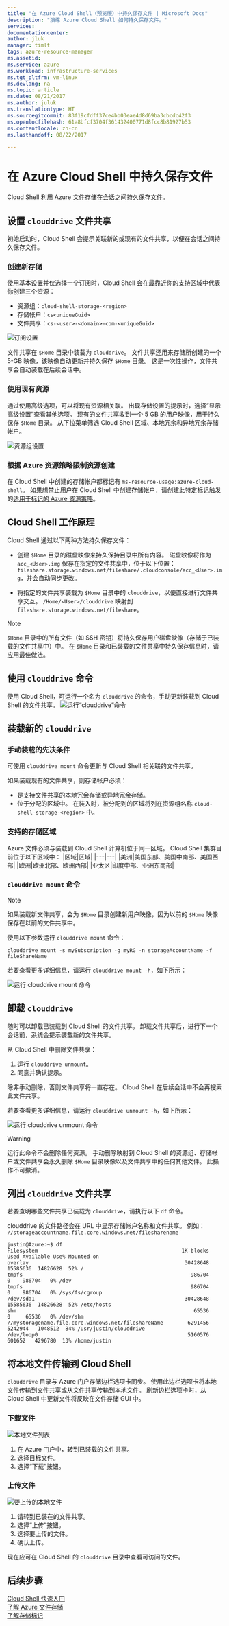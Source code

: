 ```yaml
---
title: "在 Azure Cloud Shell（预览版）中持久保存文件 | Microsoft Docs"
description: "演练 Azure Cloud Shell 如何持久保存文件。"
services: 
documentationcenter: 
author: jluk
manager: timlt
tags: azure-resource-manager
ms.assetid: 
ms.service: azure
ms.workload: infrastructure-services
ms.tgt_pltfrm: vm-linux
ms.devlang: na
ms.topic: article
ms.date: 08/21/2017
ms.author: juluk
ms.translationtype: HT
ms.sourcegitcommit: 83f19cfdff37ce4bb03eae4d8d69ba3cbcdc42f3
ms.openlocfilehash: 61a8bfcf3704f361432400771d8fcc8b81927b53
ms.contentlocale: zh-cn
ms.lasthandoff: 08/22/2017

---
```


# <a name="persist-files-in-azure-cloud-shell"></a>在 Azure Cloud Shell 中持久保存文件
Cloud Shell 利用 Azure 文件存储在会话之间持久保存文件。

## <a name="set-up-a-clouddrive-file-share"></a>设置 `clouddrive` 文件共享
初始启动时，Cloud Shell 会提示关联新的或现有的文件共享，以便在会话之间持久保存文件。

### <a name="create-new-storage"></a>创建新存储

使用基本设置并仅选择一个订阅时，Cloud Shell 会在最靠近你的支持区域中代表你创建三个资源：
* 资源组：`cloud-shell-storage-<region>`
* 存储帐户：`cs<uniqueGuid>`
* 文件共享：`cs-<user>-<domain>-com-<uniqueGuid>`

![订阅设置](media/basic-storage.png)

文件共享在 `$Home` 目录中装载为 `clouddrive`。 文件共享还用来存储所创建的一个 5-GB 映像，该映像自动更新并持久保存 `$Home` 目录。 这是一次性操作，文件共享会自动装载在后续会话中。

### <a name="use-existing-resources"></a>使用现有资源

通过使用高级选项，可以将现有资源相关联。 出现存储设置的提示时，选择“显示高级设置”查看其他选项。 现有的文件共享收到一个 5 GB 的用户映像，用于持久保存 `$Home` 目录。 从下拉菜单筛选 Cloud Shell 区域、本地冗余和异地冗余存储帐户。

![资源组设置](media/advanced-storage.png)

### <a name="restrict-resource-creation-with-an-azure-resource-policy"></a>根据 Azure 资源策略限制资源创建
在 Cloud Shell 中创建的存储帐户都标记有 `ms-resource-usage:azure-cloud-shell`。 如果想禁止用户在 Cloud Shell 中创建存储帐户，请创建此特定标记触发的[适用于标记的 Azure 资源策略](https://docs.microsoft.com/azure/azure-resource-manager/resource-manager-policy-tags)。

## <a name="how-cloud-shell-works"></a>Cloud Shell 工作原理
Cloud Shell 通过以下两种方法持久保存文件：
* 创建 `$Home` 目录的磁盘映像来持久保持目录中所有内容。 磁盘映像将作为 `acc_<User>.img` 保存在指定的文件共享中，位于以下位置：`fileshare.storage.windows.net/fileshare/.cloudconsole/acc_<User>.img`，并会自动同步更改。

* 将指定的文件共享装载为 `$Home` 目录中的 `clouddrive`，以便直接进行文件共享交互。 `/Home/<User>/clouddrive` 映射到 `fileshare.storage.windows.net/fileshare`。
 
> [!NOTE]
> `$Home` 目录中的所有文件（如 SSH 密钥）将持久保存用户磁盘映像（存储于已装载的文件共享中）中。 在 `$Home` 目录和已装载的文件共享中持久保存信息时，请应用最佳做法。

## <a name="use-the-clouddrive-command"></a>使用 `clouddrive` 命令
使用 Cloud Shell，可运行一个名为 `clouddrive` 的命令，手动更新装载到 Cloud Shell 的文件共享。
![运行“clouddrive”命令](media/clouddrive-h.png)

## <a name="mount-a-new-clouddrive"></a>装载新的 `clouddrive`

### <a name="prerequisites-for-manual-mounting"></a>手动装载的先决条件
可使用 `clouddrive mount` 命令更新与 Cloud Shell 相关联的文件共享。

如果装载现有的文件共享，则存储帐户必须：
* 是支持文件共享的本地冗余存储或异地冗余存储。
* 位于分配的区域中。 在装入时，被分配到的区域将列在资源组名称 `cloud-shell-storage-<region>` 中。

### <a name="supported-storage-regions"></a>支持的存储区域
Azure 文件必须与装载到 Cloud Shell 计算机位于同一区域。 Cloud Shell 集群目前位于以下区域中：
|区域|区域|
|---|---|
|美洲|美国东部、美国中南部、美国西部|
|欧洲|欧洲北部、欧洲西部|
|亚太区|印度中部、亚洲东南部|

### <a name="the-clouddrive-mount-command"></a>`clouddrive mount` 命令

> [!NOTE]
> 如果装载新文件共享，会为 `$Home` 目录创建新用户映像，因为以前的 `$Home` 映像保存在以前的文件共享中。

使用以下参数运行 `clouddrive mount` 命令：

```
clouddrive mount -s mySubscription -g myRG -n storageAccountName -f fileShareName
```

若要查看更多详细信息，请运行 `clouddrive mount -h`，如下所示：

![运行 `clouddrive mount` 命令](media/mount-h.png)

## <a name="unmount-clouddrive"></a>卸载 `clouddrive`
随时可以卸载已装载到 Cloud Shell 的文件共享。 卸载文件共享后，进行下一个会话前，系统会提示装载新的文件共享。

从 Cloud Shell 中删除文件共享：
1. 运行 `clouddrive unmount`。
2. 同意并确认提示。

除非手动删除，否则文件共享将一直存在。 Cloud Shell 在后续会话中不会再搜索此文件共享。

若要查看更多详细信息，请运行 `clouddrive unmount -h`，如下所示：

![运行 `clouddrive unmount` 命令](media/unmount-h.png)

> [!WARNING]
> 运行此命令不会删除任何资源。 手动删除映射到 Cloud Shell 的资源组、存储帐户或文件共享会永久删除 `$Home` 目录映像以及文件共享中的任何其他文件。 此操作不可撤消。

## <a name="list-clouddrive-file-shares"></a>列出 `clouddrive` 文件共享
若要查明哪些文件共享已装载为 `clouddrive`，请执行以下 `df` 命令。 

clouddrive 的文件路径会在 URL 中显示存储帐户名称和文件共享。 例如： `//storageaccountname.file.core.windows.net/filesharename`

```
justin@Azure:~$ df
Filesystem                                               1K-blocks     Used Available Use% Mounted on
overlay                                                   30428648 15585636  14826628  52% /
tmpfs                                                       986704        0    986704   0% /dev
tmpfs                                                       986704        0    986704   0% /sys/fs/cgroup
/dev/sda1                                                 30428648 15585636  14826628  52% /etc/hosts
shm                                                          65536        0     65536   0% /dev/shm
//mystoragename.file.core.windows.net/fileshareName        6291456  5242944   1048512  84% /usr/justin/clouddrive
/dev/loop0                                                 5160576   601652   4296780  13% /home/justin
```

## <a name="transfer-local-files-to-cloud-shell"></a>将本地文件传输到 Cloud Shell
`clouddrive` 目录与 Azure 门户存储边栏选项卡同步。 使用此边栏选项卡将本地文件传输到文件共享或从文件共享传输到本地文件。 刷新边栏选项卡时，从 Cloud Shell 中更新文件将反映在文件存储 GUI 中。

### <a name="download-files"></a>下载文件

![本地文件列表](media/download.png)
1. 在 Azure 门户中，转到已装载的文件共享。
2. 选择目标文件。
3. 选择“下载”按钮。

### <a name="upload-files"></a>上传文件

![要上传的本地文件](media/upload.png)
1. 请转到已装在的文件共享。
2. 选择“上传”按钮。
3. 选择要上传的文件。
4. 确认上传。

现在应可在 Cloud Shell 的 `clouddrive` 目录中查看可访问的文件。

## <a name="next-steps"></a>后续步骤
[Cloud Shell 快速入门](quickstart.md) <br>
[了解 Azure 文件存储](https://docs.microsoft.com/azure/storage/storage-introduction#file-storage) <br>
[了解存储标记](https://docs.microsoft.com/azure/azure-resource-manager/resource-group-using-tags) <br>

